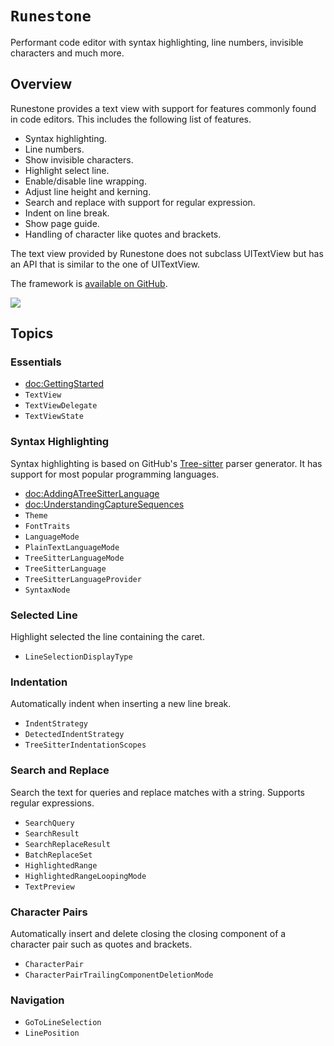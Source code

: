 # ``Runestone``

Performant code editor with syntax highlighting, line numbers, invisible characters and much more.

## Overview

Runestone provides a text view with support for features commonly found in code editors. This includes the following list of features.

- Syntax highlighting.
- Line numbers.
- Show invisible characters.
- Highlight select line.
- Enable/disable line wrapping.
- Adjust line height and kerning.
- Search and replace with support for regular expression.
- Indent on line break.
- Show page guide.
- Handling of character like quotes and brackets.

The text view provided by Runestone does not subclass UITextView but has an API that is similar to the one of UITextView.

The framework is [available on GitHub](https://github.com/simonbs/runestone).

![](hero.png)

## Topics

### Essentials

- <doc:GettingStarted>
- ``TextView``
- ``TextViewDelegate``
- ``TextViewState``

### Syntax Highlighting

Syntax highlighting is based on GitHub's [Tree-sitter](https://github.com/tree-sitter/tree-sitter) parser generator. It has support for most popular programming languages.

- <doc:AddingATreeSitterLanguage>
- <doc:UnderstandingCaptureSequences>
- ``Theme``
- ``FontTraits``
- ``LanguageMode``
- ``PlainTextLanguageMode``
- ``TreeSitterLanguageMode``
- ``TreeSitterLanguage``
- ``TreeSitterLanguageProvider``
- ``SyntaxNode``

### Selected Line

Highlight selected the line containing the caret.

- ``LineSelectionDisplayType``

### Indentation

Automatically indent when inserting a new line break.

- ``IndentStrategy``
- ``DetectedIndentStrategy``
- ``TreeSitterIndentationScopes``

### Search and Replace

Search the text for queries and replace matches with a string. Supports regular expressions.

- ``SearchQuery``
- ``SearchResult``
- ``SearchReplaceResult``
- ``BatchReplaceSet``
- ``HighlightedRange``
- ``HighlightedRangeLoopingMode``
- ``TextPreview``

### Character Pairs

Automatically insert and delete closing the closing component of a character pair such as quotes and brackets.

- ``CharacterPair``
- ``CharacterPairTrailingComponentDeletionMode``

### Navigation

- ``GoToLineSelection``
- ``LinePosition``
